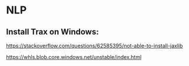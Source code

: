 # NLP

## Install Trax on Windows:
https://stackoverflow.com/questions/62585395/not-able-to-install-jaxlib

https://whls.blob.core.windows.net/unstable/index.html


